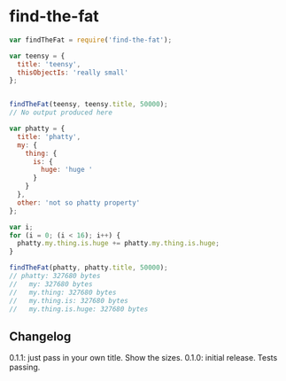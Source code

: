 # find-the-fat

```javascript
var findTheFat = require('find-the-fat');

var teensy = {
  title: 'teensy',
  thisObjectIs: 'really small'
};


findTheFat(teensy, teensy.title, 50000);
// No output produced here

var phatty = {
  title: 'phatty',
  my: {
    thing: {
      is: {
        huge: 'huge '
      }
    }
  },
  other: 'not so phatty property'
};

var i;
for (i = 0; (i < 16); i++) {
  phatty.my.thing.is.huge += phatty.my.thing.is.huge;
}

findTheFat(phatty, phatty.title, 50000);
// phatty: 327680 bytes
//   my: 327680 bytes
//   my.thing: 327680 bytes
//   my.thing.is: 327680 bytes
//   my.thing.is.huge: 327680 bytes
```

## Changelog

0.1.1: just pass in your own title. Show the sizes.
0.1.0: initial release. Tests passing.
